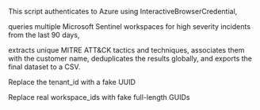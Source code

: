 This script authenticates to Azure using InteractiveBrowserCredential, 

queries multiple Microsoft Sentinel workspaces for high severity incidents from the last 90 days, 

extracts unique MITRE ATT&CK tactics and techniques, associates them with the customer name, deduplicates the results globally, and exports the final dataset to a CSV.

Replace the tenant_id with a fake UUID

Replace real workspace_ids with fake full-length GUIDs

